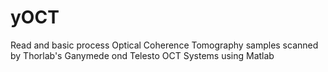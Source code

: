 # yOCT
Read and basic process Optical Coherence Tomography samples scanned by Thorlab's Ganymede ond Telesto OCT Systems using Matlab
